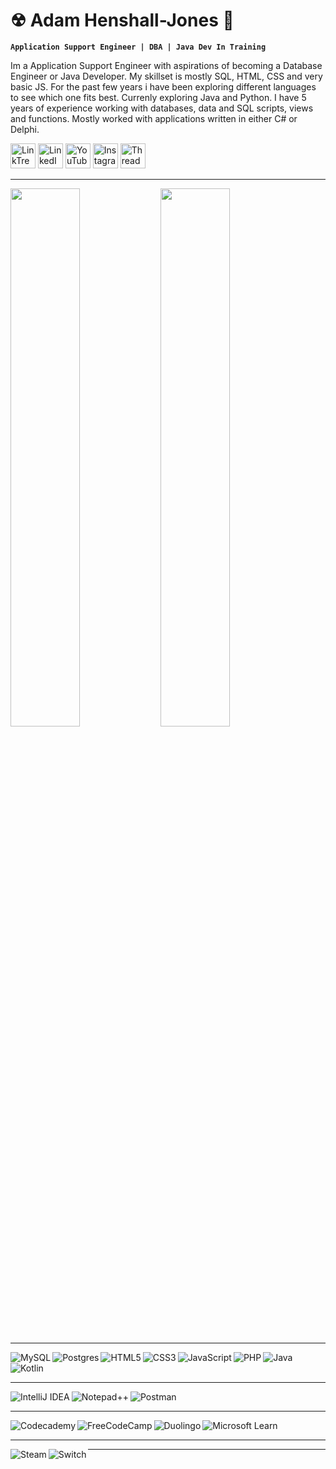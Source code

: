 # ☢ Adam Henshall-Jones 🚀

**`Application Support Engineer | DBA | Java Dev In Training`**

Im a Application Support Engineer with aspirations of becoming a Database Engineer or Java Developer. My skillset is mostly SQL, HTML, CSS and very basic JS. For the past few years i have been exploring different languages to see which one fits best. Currenly exploring Java and Python.
I have 5 years of experience working with databases, data and SQL scripts, views and functions. Mostly worked with applications written in either C# or Delphi.

 <p align="left">
       <a href="https://linktr.ee/dubdor">
         <img alt="LinkTree" title="Check Out My LinkTree" src="https://ugc.production.linktr.ee/CyMzuEHnSjyd5GwGc62z_0Wufg2AAMBW8wwil?io=true&size=avatar-v1" width="40px"></a> 
      <a href="https://www.linkedin.com/in/adam-henshall-jones-69947a101/">
         <img alt="LinkedIn" title="Lets Connect On LiknedIn" src="https://cdn-icons-png.flaticon.com/512/174/174857.png" width="40px"></a> 
      <a href="https://www.youtube.com/@AdamsChinaDiary">
         <img alt="YouTube" title="Subscribe to my YouTube Channel" src="https://cdn-icons-png.flaticon.com/128/174/174883.png" width="40px"></a> 
      <a href="https://www.instagram.com/dubledor/">
         <img alt="Instagram" title="Follow Me On Instagram" src="https://cdn-icons-png.flaticon.com/128/1409/1409946.png" width="40px"></a> 
      <a href="https://www.threads.net/@dubledor">
         <img alt="Threads" title="Follow Me On Threads" src="https://seeklogo.com/images/T/threads-logo-9F3F8228AC-seeklogo.com.png?v=638243212870000000" width="40px"></a> 
   </p>

---
<img align="left" width="47%" src="https://github-readme-stats.vercel.app/api?username=dubdor&show_icons=true&theme=merko" />  

<img  width="47%" src="https://github-readme-stats.vercel.app/api/top-langs/?username=dubdor&layout=compact" />  <br />

---

<img align="left" alt="MySQL" src="https://img.shields.io/badge/mysql-%2300f.svg?style=for-the-badge&logo=mysql&logoColor=white" />
<img align="left" alt="Postgres" src="https://img.shields.io/badge/postgres-%23316192.svg?style=for-the-badge&logo=postgresql&logoColor=white" />
<img align="left" alt="HTML5" src="https://img.shields.io/badge/html5-%23E34F26.svg?style=for-the-badge&logo=html5&logoColor=white" />
<img align="left" alt="CSS3" src="https://img.shields.io/badge/css3-%231572B6.svg?style=for-the-badge&logo=css3&logoColor=white" />
<img align="left" alt="JavaScript" src="https://img.shields.io/badge/javascript-%23323330.svg?style=for-the-badge&logo=javascript&logoColor=%23F7DF1E" />
<img align="left" alt="PHP" src="https://img.shields.io/badge/php-%23777BB4.svg?style=for-the-badge&logo=php&logoColor=white" />
<img align="left" alt="Java" src="https://img.shields.io/badge/java-%23ED8B00.svg?style=for-the-badge&logo=openjdk&logoColor=white" />
<img alt="Kotlin" src="https://img.shields.io/badge/kotlin-%237F52FF.svg?style=for-the-badge&logo=kotlin&logoColor=white" />

---

<img align="left" alt="IntelliJ IDEA" src="https://img.shields.io/badge/IntelliJIDEA-000000.svg?style=for-the-badge&logo=intellij-idea&logoColor=white" />
<img align="left" alt="Notepad++" src="https://img.shields.io/badge/Notepad++-90E59A.svg?style=for-the-badge&logo=notepad%2b%2b&logoColor=black" />
<img alt="Postman" src="https://img.shields.io/badge/Postman-FF6C37?style=for-the-badge&logo=postman&logoColor=white" />

---

<img align="left" alt="Codecademy" src="https://img.shields.io/badge/Codecademy-FFF0E5?style=for-the-badge&logo=codecademy&logoColor=1F243A" />
<img align="left" alt="FreeCodeCamp" src="https://img.shields.io/badge/Freecodecamp-%23123.svg?&style=for-the-badge&logo=freecodecamp&logoColor=green" />
<img align="left" alt="Duolingo" src="https://img.shields.io/badge/Duolingo-%234DC730.svg?style=for-the-badge&logo=Duolingo&logoColor=black" />
<img alt="Microsoft Learn" src="https://img.shields.io/badge/Microsoft_Learn-258ffa?style=for-the-badge&logo=microsoft&logoColor=white" />

---

<img align="left" alt="Steam" src="https://img.shields.io/badge/steam-%23000000.svg?style=for-the-badge&logo=steam&logoColor=white" />
<img align="left" alt="Switch" src="https://img.shields.io/badge/Switch-E60012?style=for-the-badge&logo=nintendo-switch&logoColor=white" />

---
